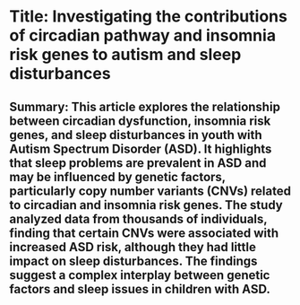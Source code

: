 # Title: Investigating the contributions of circadian pathway and insomnia risk genes to autism and sleep disturbances

## Summary: This article explores the relationship between circadian dysfunction, insomnia risk genes, and sleep disturbances in youth with Autism Spectrum Disorder (ASD). It highlights that sleep problems are prevalent in ASD and may be influenced by genetic factors, particularly copy number variants (CNVs) related to circadian and insomnia risk genes. The study analyzed data from thousands of individuals, finding that certain CNVs were associated with increased ASD risk, although they had little impact on sleep disturbances. The findings suggest a complex interplay between genetic factors and sleep issues in children with ASD.